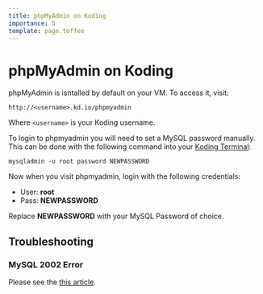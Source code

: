 ```yaml
---
title: phpMyAdmin on Koding
importance: 5
template: page.toffee
---
```


# phpMyAdmin on Koding

phpMyAdmin is isntalled by default on your VM. To access it, visit:

```
http://<username>.kd.io/phpmyadmin
```

Where `<username>` is your Koding username.

To login to phpmyadmin you will need to set a MySQL password manually. This can 
be done with the following command into your [Koding 
Terminal](https://koding.com/Terminal):

```
mysqladmin -u root password NEWPASSWORD
```

Now when you visit phpmyadmin, login with the following credentials:

- User:   **root**
- Pass:   **NEWPASSWORD**

Replace **NEWPASSWORD** with your MySQL Password of choice.

## Troubleshooting

### MySQL 2002 Error

Please see the [this article](/faq/mysql-socket-error-2002/).
